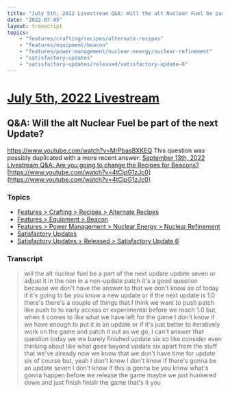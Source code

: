 ```yaml
---
title: "July 5th, 2022 Livestream Q&A: Will the alt Nuclear Fuel be part of the next Update?"
date: "2022-07-05"
layout: transcript
topics:
    - "features/crafting/recipes/alternate-recipes"
    - "features/equipment/beacon"
    - "features/power-management/nuclear-energy/nuclear-refinement"
    - "satisfactory-updates"
    - "satisfactory-updates/released/satisfactory-update-6"
---
```

# [July 5th, 2022 Livestream](../2022-07-05.md)
## Q&A: Will the alt Nuclear Fuel be part of the next Update?
https://www.youtube.com/watch?v=MrPbasBXKEQ
This question was possibly duplicated with a more recent answer: [September 13th, 2022 Livestream Q&A: Are you going to change the Recipes for Beacons?](./yt-4tCjpG1zJc0.md) [https://www.youtube.com/watch?v=4tCjpG1zJc0](https://www.youtube.com/watch?v=4tCjpG1zJc0)


### Topics
* [Features > Crafting > Recipes > Alternate Recipes](../topics/features/crafting/recipes/alternate-recipes.md)
* [Features > Equipment > Beacon](../topics/features/equipment/beacon.md)
* [Features > Power Management > Nuclear Energy > Nuclear Refinement](../topics/features/power-management/nuclear-energy/nuclear-refinement.md)
* [Satisfactory Updates](../topics/satisfactory-updates.md)
* [Satisfactory Updates > Released > Satisfactory Update 6](../topics/satisfactory-updates/released/satisfactory-update-6.md)

### Transcript

> will the alt nuclear fuel be a part of the next update update seven or adjust it in the non in a non-update patch it's a good question because we don't have the answer to that we don't know as of today if it's going to be you know a new update or if the next update is 1.0 there's there's a couple of things that I think we want to push patch like push to to early access or experimental before we reach 1.0 but, when it comes to like what we have left for the game I don't know if we have enough to put it in an update or if it's just better to iteratively work on the game and patch it out as we go, I can't answer that question today we we barely finished update six so like consider even thinking about like what goes beyond update six apart from the stuff that we've already now we know that we don't have time for update six of course but, yeah I don't know I don't know if there's gonna be an update seven I don't know if this is gonna be you know what's gonna happen before we release the game maybe we just hunkered down and just finish finish the game that's it you
